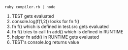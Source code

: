 `ruby compiler.rb | node`

1. TEST gets evaluated
2. console.log(f(1,2)) looks for fn f()
3. fn f() which is defined in test.src gets evaluated
4. fn f() tries to call fn add() which is defined in RUNTIME
5. helper fn add() in RUNTIME gets evaluated
6. TEST's console.log returns value
